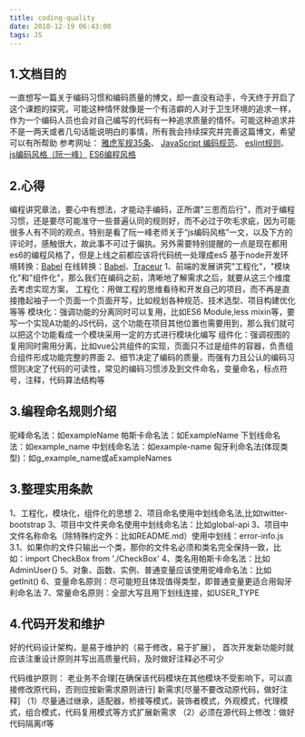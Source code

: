```yaml
---
title: coding-quality
date: 2018-12-19 06:43:00
tags: JS
---
```

## 1.文档目的
一直想写一篇关于编码习惯和编码质量的博文，却一直没有动手，今天终于开启了这个课题的探究，可能这种情怀就像是一个有洁癖的人对于卫生环境的追求一样，作为一个编码人员也会对自己编写的代码有一种追求质量的情怀。可能这种追求并不是一两天或者几句话能说明白的事情，所有我会持续探究并完善这篇博文，希望可以有所帮助
参考网址：
[雅虎军规35条](https://www.jianshu.com/p/4cbcd202a591)、
[JavaScript 编码规范](https://github.com/yuche/javascript)、
[eslint规则](http://eslint.cn/docs/rules/)、
[js编码风格（阮一峰）](http://www.ruanyifeng.com/blog/2012/04/javascript_programming_style.html)
[ES6编程风格](http://es6.ruanyifeng.com/#docs/style)
## 2.心得
编程讲究章法，要心中有想法，才能动手编码，正所谓"三思而后行"，而对于编程习惯，还是要尽可能准守一些普遍认同的规则好，而不必过于吹毛求疵，因为可能很多人有不同的观点，特别是看了阮一峰老师关于“js编码风格”一文，以及下方的评论时，感触很大，故此事不可过于偏执。另外需要特别提醒的一点是现在都用es6的编程风格了，但是上线之前都应该将代码统一处理成es5
基于node开发环境转换：[Babel](https://www.jianshu.com/p/647950617a6d)
在线转换：[Babel](https://babeljs.io/repl)、[Traceur](https://google.github.io/traceur-compiler/demo/repl.html#let%20a%20%3D%20%22colbert%22)
1、前端的发展讲究"工程化"，"模块化"和"组件化"，那么我们在编码之前，清晰地了解需求之后，就要从这三个维度去考虑实现方案，
工程化：用做工程的思维看待和开发自己的项目，而不再是直接撸起袖子一个页面一个页面开写，比如规划各种规范、技术选型、项目构建优化等等
模块化：强调功能的分离同时可以复用，比如ES6 Module,less mixin等，要写一个实现A功能的JS代码，这个功能在项目其他位置也需要用到，那么我们就可以把这个功能看成一个模块采用一定的方式进行模块化编写
组件化：强调视图的复用同时需用分离，比如vue公共组件的实现，页面只不过是组件的容器，负责组合组件形成功能完整的界面
2、细节决定了编码的质量，而强有力且公认的编码习惯则决定了代码的可读性，常见的编码习惯涉及到文件命名，变量命名，标点符号，注释，代码算法结构等
## 3.编程命名规则介绍
驼峰命名法：如exampleName
帕斯卡命名法：如ExampleName
下划线命名法：如example_name
中划线命名法：如example-name
匈牙利命名法(体现类型)：如g_example_name或aExampleNames
## 3.整理实用条款
1、工程化，模块化，组件化的思想
2、项目命名使用中划线命名法,比如twitter-bootstrap
3、项目中文件夹命名使用中划线命名法：比如global-api
3、项目中文件名称命名（除特殊约定外：比如README.md）使用中划线：error-info.js
3.1、如果你的文件只输出一个类，那你的文件名必须和类名完全保持一致，比如：import CheckBox from './CheckBox'
4、类名用帕斯卡命名法：比如AdminUser{}
5、对象、函数、实例、普通变量应该使用驼峰命名法：比如getInit()
6、变量命名原则：尽可能短且体现值得类型，即普通变量更适合用匈牙利命名法
7、常量命名原则：全部大写且用下划线连接，如USER_TYPE
## 4.代码开发和维护
好的代码设计架构，是易于维护的（易于修改，易于扩展），
首次开发新功能时就应该注重设计原则并写出高质量代码，及时做好注释必不可少

代码维护原则：
老业务不合理[在确保该代码模块在其他模块不受影响下，可以直接修改原代码，否则应按新需求原则进行]
新需求[尽量不要改动原代码，做好注释]
（1）尽量通过继承，适配器，桥接等模式，装饰者模式，外观模式，代理模式，组合模式，代码复用模式等方式扩展新需求
（2）必须在源代码上修改：做好代码隔离if等
